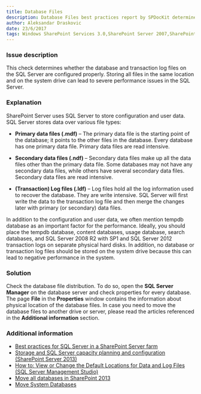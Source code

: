 ```yaml
---
title: Database Files
description: Database Files best practices report by SPDocKit determines whether the database and transaction log files on the SQL Server are configured properly.
author: Aleksandar Draskovic 
date: 23/6/2017
tags: Windows SharePoint Services 3.0,SharePoint Server 2007,SharePoint Foundation 2010,SharePoint Server 2010,SharePoint Foundation 2013,SharePoint Server 2013,SharePoint Server 2016
---
```

### Issue description
This check determines whether the database and transaction log files on the SQL Server are configured properly. Storing all files in the same location and on the system drive can lead to severe performance issues in the SQL Server.
### Explanation
SharePoint Server uses SQL Server to store configuration and user data. SQL Server stores data over various file types:

* **Primary data files (.mdf)** – The primary data file is the starting point of the database; it points to the other files in the database. Every database has one primary data file. Primary data files are read intensive.

* **Secondary data files (.ndf)** – Secondary data files make up all the data files other than the primary data file. Some databases may not have any secondary data files, while others have several secondary data files. Secondary data files are read intensive.

* **(Transaction) Log files (.ldf)** – Log files hold all the log information used to recover the database. They are write intensive. SQL Server will first write the data to the transaction log file and then merge the changes later with primary (or secondary) data files.

In addition to the configuration and user data, we often mention tempdb database as an important factor for the performance. Ideally, you should place the tempdb database, content databases, usage database, search databases, and SQL Server 2008 R2 with SP1 and SQL Server 2012 transaction logs on separate physical hard disks. In addition, no database or transaction log files should be stored on the system drive because this can lead to negative performance in the system.
### Solution
Check the database file distribution. To do so, open the **SQL Server Manager** on the database server and check properties for every database. The page **File** in the **Properties** window contains the information about physical location of the database files. In case you need to move the database files to another drive or server, please read the articles referenced in the **Additional information** section.
### Additional information 
* [Best practices for SQL Server in a SharePoint Server farm](https://technet.microsoft.com/en-us/library/hh292622.aspx)
* [Storage and SQL Server capacity planning and configuration (SharePoint Server 2013)](https://technet.microsoft.com/en-us/library/a96075c6-d315-40a8-a739-49b91c61978f#Section6_5)
* <a href="https://technet.microsoft.com/en-us/library/dd206993(v=sql.105).aspx">How to: View or Change the Default Locations for Data and Log Files (SQL Server Management Studio)</a>
* [Move all databases in SharePoint 2013](https://technet.microsoft.com/en-us/library/cc512725.aspx)
* [Move System Databases](https://docs.microsoft.com/en-us/sql/relational-databases/databases/move-system-databases)